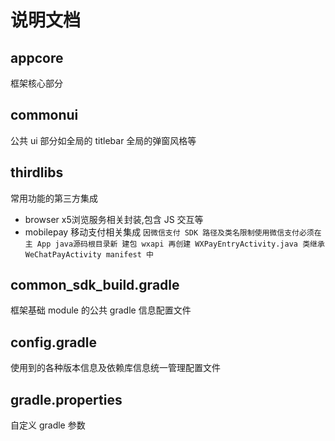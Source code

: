 # 说明文档

## appcore
框架核心部分
## commonui
公共 ui 部分如全局的 titlebar 全局的弹窗风格等
## thirdlibs
常用功能的第三方集成
- browser x5浏览服务相关封装,包含 JS 交互等
- mobilepay 移动支付相关集成 `因微信支付 SDK 路径及类名限制使用微信支付必须在主 App java源码根目录新
建包 wxapi 再创建 WXPayEntryActivity.java 类继承 WeChatPayActivity manifest 中`
## common_sdk_build.gradle
框架基础 module 的公共 gradle 信息配置文件
## config.gradle
使用到的各种版本信息及依赖库信息统一管理配置文件
## gradle.properties
自定义 gradle 参数
